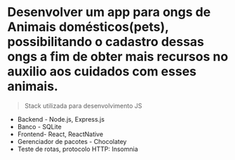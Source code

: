 # Desenvolver um app para ongs de Animais domésticos(pets), possibilitando o cadastro dessas ongs a fim de obter mais recursos no auxilio aos cuidados com esses animais.

> Stack utilizada para desenvolvimento JS

- Backend - Node.js, Express.js
- Banco - SQLite
- Frontend-  React, ReactNative
- Gerenciador de pacotes - Chocolatey
- Teste de rotas, protocolo HTTP: Insomnia

